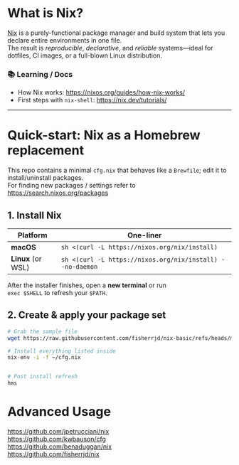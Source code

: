 # What is Nix?
[Nix](https://nixos.org) is a purely-functional package manager and build system that lets you declare entire environments in one file.  
The result is *reproducible*, *declarative*, and *reliable* systems—ideal for dotfiles, CI images, or a full-blown Linux distribution.

### 📚 Learning / Docs
- How Nix works: https://nixos.org/guides/how-nix-works/  
- First steps with `nix-shell`: https://nix.dev/tutorials/

---

# Quick-start: Nix as a Homebrew replacement
This repo contains a minimal `cfg.nix` that behaves like a `Brewfile`; edit it to install/uninstall packages.
<br>For finding new packages / settings refer to https://search.nixos.org/packages

## 1. Install Nix
| Platform | One-liner |
|---|---|
| **macOS** | `sh <(curl -L https://nixos.org/nix/install)` |
| **Linux** (or WSL) | `sh <(curl -L https://nixos.org/nix/install) --no-daemon` |

After the installer finishes, open a **new terminal** or run  
`exec $SHELL` to refresh your `$PATH`.

## 2. Create & apply your package set
```bash
# Grab the sample file
wget https://raw.githubusercontent.com/fisherrjd/nix-basic/refs/heads/main/cfg.nix

# Install everything listed inside
nix-env -i -f ~/cfg.nix


# Post install refresh
hms
```

# Advanced Usage
https://github.com/jpetrucciani/nix
<br>https://github.com/kwbauson/cfg
<br>https://github.com/benaduggan/nix
<br>https://github.com/fisherrjd/nix

